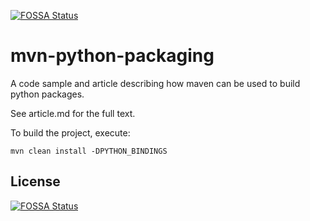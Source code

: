 [![FOSSA Status](https://app.fossa.com/api/projects/git%2Bgithub.com%2Furbanairship%2Fmvn-python-packaging.svg?type=shield)](https://app.fossa.com/projects/git%2Bgithub.com%2Furbanairship%2Fmvn-python-packaging?ref=badge_shield)

mvn-python-packaging
====================

A code sample and article describing how maven can be used to build python packages.

See article.md for the full text.

To build the project, execute:

    mvn clean install -DPYTHON_BINDINGS



## License
[![FOSSA Status](https://app.fossa.com/api/projects/git%2Bgithub.com%2Furbanairship%2Fmvn-python-packaging.svg?type=large)](https://app.fossa.com/projects/git%2Bgithub.com%2Furbanairship%2Fmvn-python-packaging?ref=badge_large)